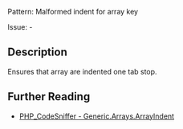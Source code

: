 Pattern: Malformed indent for array key

Issue: -

## Description

Ensures that array are indented one tab stop.

## Further Reading

* [PHP_CodeSniffer - Generic.Arrays.ArrayIndent](https://github.com/squizlabs/PHP_CodeSniffer/blob/master/src/Standards/Generic/Sniffs/Arrays/ArrayIndentSniff.php)